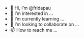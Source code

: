 - 👋 Hi, I’m @fridapau
- 👀 I’m interested in ...
- 🌱 I’m currently learning ...
- 💞️ I’m looking to collaborate on ...
- 📫 How to reach me ...

<!---
fridapau/fridapau is a ✨ special ✨ repository because its `README.md` (this file) appears on your GitHub profile.
You can click the Preview link to take a look at your changes.
--->

